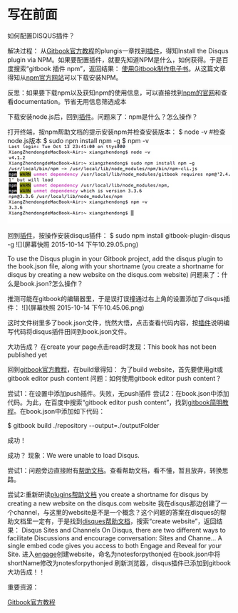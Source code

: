 # 写在前面



如何配置DISQUS插件？

解决过程：
从[Gitbook官方教程](help.gitbook.io)的plungis一章找到[插件](https://plugins.gitbook.com/plugin/disqus)，得知Install the Disqus plugin via NPM。如果要配置插件，就要先知道NPM是什么，如何获得。于是百度搜索“gitbook 插件 npm”，返回结果：
[使用Gitbook制作电子书](http://www.ituring.com.cn/article/127645)。从这篇文章得知从[npm官方网站](https://nodejs.org/en/)可以下载安装NPM。 

反思：如果要下载npm以及获知npm的使用信息，可以直接找到[npm的官网](https://www.npmjs.com)和查看documentation。节省无用信息筛选成本

下载安装node.js后，回到[插件](https://plugins.gitbook.com/plugin/disqus)。问题来了：npm是什么？怎么操作？

打开终端，按npm帮助文档的提示安装npm并检查安装版本：
$ node -v #检查node.js版本
$ sudo npm install npm -g 
$ npm -v
![](38.pic.jpg)

回到[插件](https://plugins.gitbook.com/plugin/disqus)，按操作安装disqus插件：
$ sudo npm install gitbook-plugin-disqus -g
![](屏幕快照 2015-10-14 下午10.29.05.png)

To use the Disqus plugin in your Gitbook project, add the disqus plugin to the book.json file, along with your shortname (you create a shortname for disqus by creating a new website on the disqus.com website)
问题来了：什么是book.json?怎么操作？

推测可能在gitbook的编辑器里，于是误打误撞通过右上角的设置添加了disqus插件：
![](屏幕快照 2015-10-14 下午10.45.06.png)

这时文件树里多了book.json文件，恍然大悟，点击查看代码内容，按[插件](https://plugins.gitbook.com/plugin/disqus)说明编写代码将disqus插件田间到book.json文件。

大功告成？
在create your page点击read时发现：This book has not been published yet

回到[gitbook官方教程](http://help.gitbook.com/build/index.html)，在build章得知：
为了build website，首先要使用git或gitbook editor push content
问题：如何使用gitbook editor push content？

尝试1：在设置中添加push插件。失败，无push插件
尝试2：在book.json中添加代码。为此，在百度中搜索“gitbook editor push content”，找到[gitbook简明教程](http://www.colobu.com/2014/10/09/gitbook-quickstart/)。在book.json中添加如下代码：

$ gitbook build ./repository --output=./outputFolder

成功！

成功？
现象：We were unable to load Disqus.

尝试1：问题旁边直接附有[帮助文档](https://help.disqus.com/customer/portal/articles/472007-i-m-receiving-the-message-%22we-were-unable-to-load-disqus-%22)。查看帮助文档，看不懂，暂且放弃，转换思路。

尝试2:重新研读[plugins帮助文档](https://plugins.gitbook.com/plugin/disqus)
you create a shortname for disqus by creating a new website on the disqus.com website
我在disqus那边创建了一个channel，与这里的website是不是一个概念？这个问题的答案在disques的帮助文档里一定有，于是找到[disques帮助文档](https://help.disqus.com)，搜索“create website”，返回结果：
Disqus Sites and Channels
On Disqus, there are two different ways to facilitate Discussions and encourage conversation: Sites and Channe...
A single embed code gives you access to both Engage and Reveal for your Site.
进入[engage](https://publishers.disqus.com/engage)创建website，命名为notesforpythonjed
在book.json中将shortName修改为notesforpythonjed
刷新浏览器，disqus插件已添加到gitbook
大功告成！！


重要资源：

[Gitbook官方教程](help.gitbook.io)
